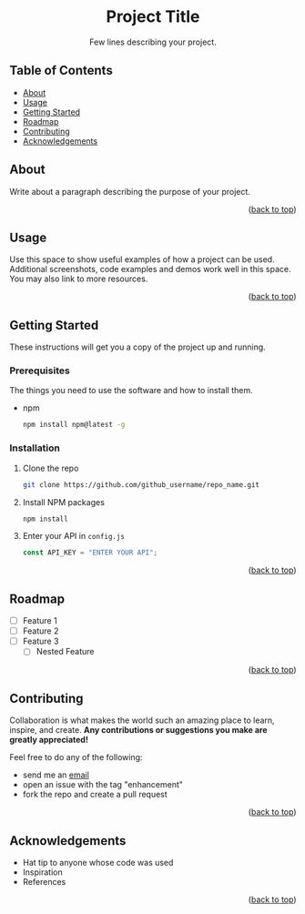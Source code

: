 <div id="top"></div>

<!--
# Steven G. Opferman | steven.g.opferman@gmail.com
# My personal template for README.md files, because I'm lazy :P
# Adapted from:
#   https://github.com/othneildrew/Best-README-Template/
#   https://github.com/kylelobo/The-Documentation-Compendium/
-->

<!--
<p align="center">
  <a href="" rel="noopener">
 <img width=200px height=200px src="https://i.imgur.com/6wj0hh6.jpg" alt="Project logo"></a>
</p>
-->

<h1 align="center">Project Title</h1>

<!--
The cute little icon things.

<div align="center">

[![Status](https://img.shields.io/badge/status-active-success.svg)]()
[![GitHub Issues](https://img.shields.io/github/issues/kylelobo/The-Documentation-Compendium.svg)](https://github.com/kylelobo/The-Documentation-Compendium/issues)
[![GitHub Pull Requests](https://img.shields.io/github/issues-pr/kylelobo/The-Documentation-Compendium.svg)](https://github.com/kylelobo/The-Documentation-Compendium/pulls)
[![License](https://img.shields.io/badge/license-MIT-blue.svg)](/LICENSE)

</div>
-->

<p align="center">
Few lines describing your project.
<br>
</p>

## Table of Contents

- [About](#about)
- [Usage](#usage)
- [Getting Started](#getting_started)
- [Roadmap](#roadmap)
- [Contributing](#contributing)
- [Acknowledgements](#acknowledgements)

## About <a name="about"></a>

Write about a paragraph describing the purpose of your project.

<p align="right">(<a href="#top">back to top</a>)</p>

## Usage <a name="usage"></a>

Use this space to show useful examples of how a project can be used. Additional screenshots, code examples and demos work well in this space. You may also link to more resources.

<!-- _For more examples, please refer to the [Documentation](https://example.com)_ -->

<p align="right">(<a href="#top">back to top</a>)</p>

## Getting Started <a name="getting_started"></a>

These instructions will get you a copy of the project up and running.

### Prerequisites

The things you need to use the software and how to install them.

- npm

  ```sh
  npm install npm@latest -g
  ```

### Installation

1. Clone the repo

   ```sh
   git clone https://github.com/github_username/repo_name.git
   ```

2. Install NPM packages

   ```sh
   npm install
   ```

3. Enter your API in `config.js`

   ```js
   const API_KEY = "ENTER YOUR API";
   ```

<p align="right">(<a href="#top">back to top</a>)</p>

## Roadmap <a name="roadmap"></a>

- [ ] Feature 1
- [ ] Feature 2
- [ ] Feature 3
  - [ ] Nested Feature

<!--
See the [open issues](https://github.com/github_username/repo_name/issues) for a full list of proposed features (and known issues).
-->

<p align="right">(<a href="#top">back to top</a>)</p>

## Contributing <a name="contributing"></a>

Collaboration is what makes the world such an amazing place to learn, inspire, and create. **Any contributions or suggestions you make are greatly appreciated!**

Feel free to do any of the following:

- send me an [email](mailto:steven.g.opferman@gmail.com)
- open an issue with the tag "enhancement"
- fork the repo and create a pull request

<p align="right">(<a href="#top">back to top</a>)</p>

## Acknowledgements <a name="acknowledgements"></a>

- Hat tip to anyone whose code was used
- Inspiration
- References

<p align="right">(<a href="#top">back to top</a>)</p>
